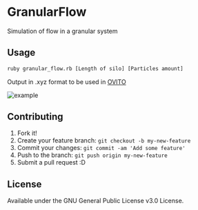 # GranularFlow

Simulation of flow in a granular system

## Usage

```sh
ruby granular_flow.rb [Length of silo] [Particles amount]
```

Output in .xyz format to be used in [OVITO](http://www.ovito.org/)

![example](http://i.imgur.com/KVm9vsN.gif)

## Contributing

1. Fork it!
2. Create your feature branch: `git checkout -b my-new-feature`
3. Commit your changes: `git commit -am 'Add some feature'`
4. Push to the branch: `git push origin my-new-feature`
5. Submit a pull request :D

## License

Available under the GNU General Public License v3.0 License.